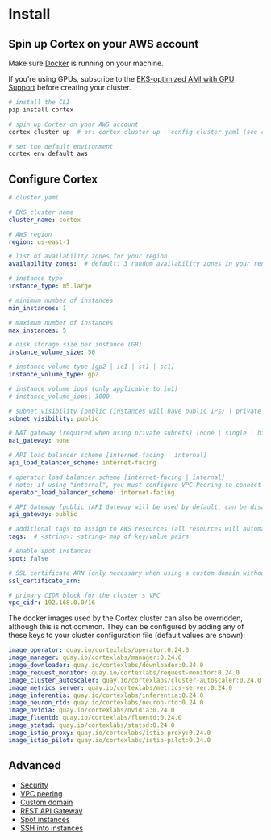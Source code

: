 # Install

## Spin up Cortex on your AWS account

Make sure [Docker](https://docs.docker.com/install) is running on your machine.

If you're using GPUs, subscribe to the [EKS-optimized AMI with GPU Support](https://aws.amazon.com/marketplace/pp/B07GRHFXGM) before creating your cluster.

```bash
# install the CLI
pip install cortex

# spin up Cortex on your AWS account
cortex cluster up  # or: cortex cluster up --config cluster.yaml (see configuration options below)

# set the default environment
cortex env default aws
```

## Configure Cortex

```yaml
# cluster.yaml

# EKS cluster name
cluster_name: cortex

# AWS region
region: us-east-1

# list of availability zones for your region
availability_zones:  # default: 3 random availability zones in your region, e.g. [us-east-1a, us-east-1b, us-east-1c]

# instance type
instance_type: m5.large

# minimum number of instances
min_instances: 1

# maximum number of instances
max_instances: 5

# disk storage size per instance (GB)
instance_volume_size: 50

# instance volume type [gp2 | io1 | st1 | sc1]
instance_volume_type: gp2

# instance volume iops (only applicable to io1)
# instance_volume_iops: 3000

# subnet visibility [public (instances will have public IPs) | private (instances will not have public IPs)]
subnet_visibility: public

# NAT gateway (required when using private subnets) [none | single | highly_available (a NAT gateway per availability zone)]
nat_gateway: none

# API load balancer scheme [internet-facing | internal]
api_load_balancer_scheme: internet-facing

# operator load balancer scheme [internet-facing | internal]
# note: if using "internal", you must configure VPC Peering to connect your CLI to your cluster operator
operator_load_balancer_scheme: internet-facing

# API Gateway [public (API Gateway will be used by default, can be disabled per API) | none (API Gateway will be disabled for all APIs)]
api_gateway: public

# additional tags to assign to AWS resources (all resources will automatically be tagged with cortex.dev/cluster-name: <cluster_name>)
tags:  # <string>: <string> map of key/value pairs

# enable spot instances
spot: false

# SSL certificate ARN (only necessary when using a custom domain without API Gateway)
ssl_certificate_arn:

# primary CIDR block for the cluster's VPC
vpc_cidr: 192.168.0.0/16
```

The docker images used by the Cortex cluster can also be overridden, although this is not common. They can be configured by adding any of these keys to your cluster configuration file (default values are shown):

<!-- CORTEX_VERSION_BRANCH_STABLE -->
```yaml
image_operator: quay.io/cortexlabs/operator:0.24.0
image_manager: quay.io/cortexlabs/manager:0.24.0
image_downloader: quay.io/cortexlabs/downloader:0.24.0
image_request_monitor: quay.io/cortexlabs/request-monitor:0.24.0
image_cluster_autoscaler: quay.io/cortexlabs/cluster-autoscaler:0.24.0
image_metrics_server: quay.io/cortexlabs/metrics-server:0.24.0
image_inferentia: quay.io/cortexlabs/inferentia:0.24.0
image_neuron_rtd: quay.io/cortexlabs/neuron-rtd:0.24.0
image_nvidia: quay.io/cortexlabs/nvidia:0.24.0
image_fluentd: quay.io/cortexlabs/fluentd:0.24.0
image_statsd: quay.io/cortexlabs/statsd:0.24.0
image_istio_proxy: quay.io/cortexlabs/istio-proxy:0.24.0
image_istio_pilot: quay.io/cortexlabs/istio-pilot:0.24.0
```

## Advanced

* [Security](security.md)
* [VPC peering](vpc-peering.md)
* [Custom domain](custom-domain.md)
* [REST API Gateway](rest-api-gateway.md)
* [Spot instances](spot.md)
* [SSH into instances](ssh.md)
